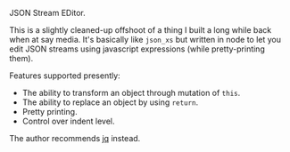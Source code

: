 JSON Stream EDitor.

This is a slightly cleaned-up offshoot of a thing I built a long while
back when at say media.  It's basically like `json_xs` but written in
node to let you edit JSON streams using javascript expressions (while
pretty-printing them).

Features supported presently:
  * The ability to transform an object through mutation of `this`.
  * The ability to replace an object by using `return`.
  * Pretty printing.
  * Control over indent level.

The author recommends [jq](https://github.com/stedolan/jq) instead.
